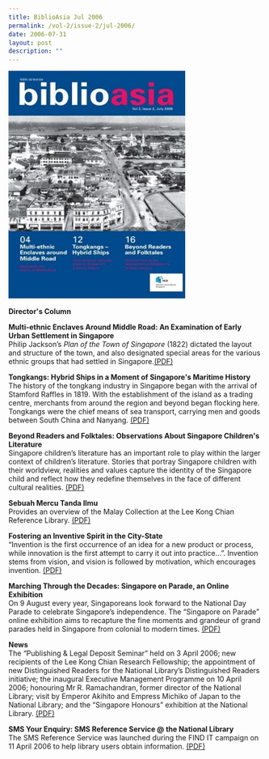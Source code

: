 ```yaml
---
title: BiblioAsia Jul 2006
permalink: /vol-2/issue-2/jul-2006/
date: 2006-07-31
layout: post
description: ""
---
```

<img style="width: 350px; height: 450px;" src="/images/vol-2-issue-2/Jul06.JPG">

<a style="text-decoration: none; font-weight: bold;" href="/vol-2/issue2/jul-2006/director-column/">Director's Column</a>

<a style="text-decoration: none; font-weight: bold;" href="/vol-2/issue2/jul-2006/ethnic-enclave-urban-settlement/">Multi-ethnic Enclaves Around Middle Road: An Examination of Early Urban Settlement in Singapore</a><br> Philip Jackson’s *Plan of the Town of Singapore* (1822) dictated the layout and structure of the town, and also designated special areas for the various ethnic groups that had settled in Singapore.[(PDF)](/files/pdf/vol-2/issue-2/v2-issue2_MultiEthnic.pdf)

<a style="text-decoration: none; font-weight: bold;" href="/vol-2/issue2/jul-2006/tongkang-hybrid-ship/">Tongkangs: Hybrid Ships in a Moment of Singapore's Maritime History</a><br>The history of the tongkang industry in Singapore began with the arrival of Stamford Raffles in 1819. With the establishment of the island as a trading centre, merchants from around the
region and beyond began flocking here. Tongkangs were the chief means of sea transport, carrying men and goods between South China and Nanyang. 
[(PDF)](/files/pdf/vol-2/issue-2/v2-issue2_Tongkangs.pdf)

<a style="text-decoration: none; font-weight: bold;" href="/vol-2/issue2/jul-2006/reader-folktale-children-literature/">Beyond Readers and Folktales: Observations About Singapore Children's Literature</a><br>Singapore children’s literature has an important role to play within the larger context of
children’s literature. Stories that portray Singapore children with their worldview, realities and values capture the identity of the Singapore child and reflect how they redefine themselves in the face of different cultural realities.
 [(PDF)](/files/pdf/vol-2/issue-2/v2-issue2_Folktales.pdf)

**Sebuah Mercu Tanda IImu**<br>Provides an overview of the Malay Collection at the Lee Kong Chian Reference Library. [(PDF)](/files/pdf/vol-2/issue-2/v2-issue2_Sebuah%20Mercu.pdf)

<a style="text-decoration: none; font-weight: bold;" href="/vol-2/issue2/jul-2006/inventive-spirit-city-state/">Fostering an Inventive Spirit in the City-State</a><br> “Invention is the first occurrence of an idea for a new product or process, while innovation is the first attempt to carry it out into practice...”. Invention stems from vision, and vision is followed by motivation, which encourages invention. [(PDF)](/files/pdf/vol-2/issue-2/v2-issue2_InventiveSpirit.pdf)

<a style="text-decoration: none; font-weight: bold;" href="/vol-2/issue2/jul-2006/marching-parade-decade-exhibition/">Marching Through the Decades: Singapore on Parade, an Online Exhibition</a><br>On 9 August every year, Singaporeans look forward to the National Day Parade to celebrate Singapore’s independence. The “Singapore on Parade” online exhibition aims to recapture the fine moments and grandeur of grand parades held in Singapore from colonial to modern times. [(PDF)](/files/pdf/vol-2/issue-2/v2-issue2_MarchingParade.pdf)

**News** <br> The “Publishing &amp; Legal Deposit Seminar” held on 3 April 2006; new recipients of the Lee Kong Chian Research Fellowship; the appointment of new Distinguished Readers for the National Library’s Distinguished Readers initiative; the inaugural Executive Management Programme on 10 April 2006; honouring Mr R. Ramachandran, former director of the National Library; visit by Emperor Akihito and Empress Michiko of Japan to the National Library; and the “Singapore Honours” exhibition at the National Library. [(PDF)](/files/pdf/vol-2/issue-2/v2-issue2_News.pdf)

**SMS Your Enquiry: SMS Reference Service @ the National Library**<br> The SMS Reference Service was launched during the FIND IT campaign on 11 April 2006 to
help library users obtain information.
[(PDF)](/files/pdf/vol-2/issue-2/v2-issue2_SMS.pdf)